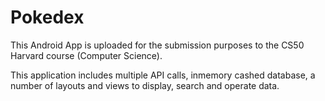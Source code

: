 # Pokedex

This Android App is uploaded for the submission purposes to the CS50 Harvard course (Computer Science).

This application includes multiple API calls, inmemory cashed database, a number of layouts and views to display, search and operate data.

